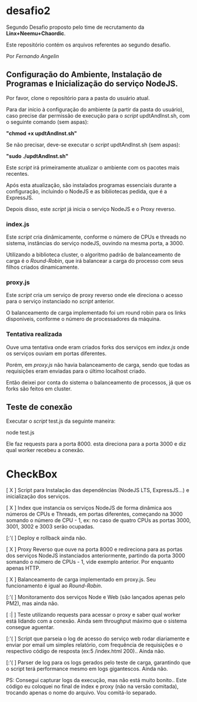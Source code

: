 # desafio2

Segundo Desafio proposto pelo time de recrutamento da **Linx+Neemu+Chaordic**.

Este repositório contém os arquivos referentes ao segundo desafio.

Por _Fernando Angelin_

## Configuração do Ambiente, Instalação de Programas e Inicialização do serviço NodeJS.

Por favor, clone o repositório para a pasta do usuário atual.

Para dar início à configuração do ambiente (a partir da pasta do usuário), caso precise dar permissão de execução para o _script_ updtAndInst.sh, com o seguinte comando (sem aspas):

**"chmod +x updtAndInst.sh"**

Se não precisar, deve-se executar o _script_ updtAndInst.sh (sem aspas):

**"sudo ./updtAndInst.sh"**

Este _script_ irá primeiramente atualizar o ambiente com os pacotes mais recentes.

Após esta atualização, são instalados programas essenciais durante a configuração, incluindo o NodeJS e as bibliotecas pedida, que é a ExpressJS.

Depois disso, este _script_ já inicia o serviço NodeJS e o Proxy reverso.

### index.js

Este _script_ cria dinâmicamente, conforme o número de CPUs e threads no sistema, instâncias do serviço nodeJS, ouvindo na mesma porta, a 3000.

Utilizando a biblioteca cluster, o algoritmo padrão de balanceamento de carga é o _Round-Robin_, que irá balancear a carga do processo com seus filhos criados dinamicamente.

### proxy.js

Este _script_ cria um serviço de proxy reverso onde ele direciona o acesso para o serviço instanciado no _script_ anterior.

O balanceamento de carga implementado foi um round robin para os links disponiveis, conforme o número de processadores da máquina.

### Tentativa realizada

Ouve uma tentativa onde eram criados forks dos serviços em _index.js_ onde os serviços ouviam em portas diferentes.

Porém, em _proxy.js_ não havia balanceamento de carga, sendo que todas as requisições eram enviadas para o último localhost criado.

Então deixei por conta do sistema o balanceamento de processos, já que os forks são feitos em cluster.

## Teste de conexão

Executar o _script_ test.js da seguinte maneira:

node test.js

Ele faz requests para a porta 8000. esta direciona para a porta 3000 e diz qual worker recebeu a conexão.

# CheckBox
[ X ] Script para Instalação das dependências (NodeJS LTS, ExpressJS...) e inicialização dos serviços.

[ X ] Index que instancia os serviços NodeJS de forma dinâmica aos números de CPUs e Threads, em portas diferentes, começando na 3000 somando o número de CPU - 1, ex: no caso de quatro CPUs as portas 3000, 3001, 3002 e 3003 serão ocupadas.

[:'( ] Deploy e rollback ainda não.

[ X ] Proxy Reverso que ouve na porta 8000 e redireciona para as portas dos serviços NodeJS instanciados anteriormente, partindo da porta 3000 somando o número de CPUs - 1, vide exemplo anterior. Por enquanto apenas HTTP.

[ X ] Balanceamento de carga implementado em proxy.js. Seu funcionamento é igual ao _Round-Robin_.

[:'( ] Monitoramento dos serviços Node e Web (são lançados apenas pelo PM2), mas ainda não.

[ :| ] Teste utilizando requests para acessar o proxy e saber qual worker está lidando com a conexão. Ainda sem throughput máximo que o sistema consegue aguentar.

[:'( ] Script que parseia o log de acesso do serviço web rodar diariamente e enviar por email um simples relatório, com frequência de requisições e o respectivo código de resposta (ex:5 /index.html 200).. Ainda não.

[:'( ] Parser de log para os logs gerados pelo teste de carga, garantindo que o script terá performance mesmo em logs gigantescos. Ainda não.

PS: Consegui capturar logs da execução, mas não está muito bonito..
Este código eu coloquei no final de index e proxy (não na versão comitada), trocando apenas o nome do arquivo. Vou comitá-lo separado.
